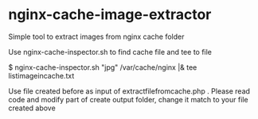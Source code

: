 # nginx-cache-image-extractor
Simple tool to extract images from nginx cache folder

Use nginx-cache-inspector.sh to find cache file and tee to file

$ nginx-cache-inspector.sh "jpg" /var/cache/nginx |& tee listimageincache.txt

Use file created before as input of extractfilefromcache.php . Please read code and modify part of create output folder, change it match to your file created above
